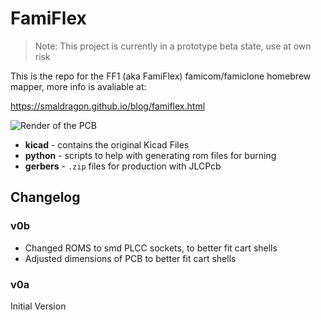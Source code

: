 # FamiFlex

> Note: This project is currently in a prototype beta state, use at own risk

This is the repo for the FF1 (aka FamiFlex) famicom/famiclone homebrew mapper, more info is avaliable at:

https://smaldragon.github.io/blog/famiflex.html

![Render of the PCB](https://smaldragon.github.io/blog/ff1_render.png)

* **kicad** - contains the original Kicad Files
* **python** - scripts to help with generating rom files for burning
* **gerbers** - `.zip` files for production with JLCPcb

## Changelog

### v0b

* Changed ROMS to smd PLCC sockets, to better fit cart shells
* Adjusted dimensions of PCB to better fit cart shells

### v0a

Initial Version
